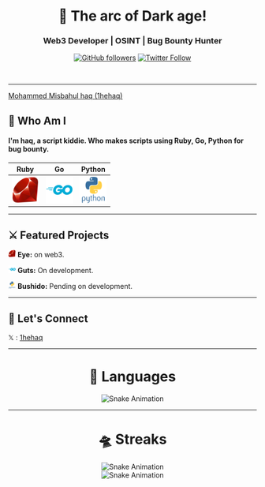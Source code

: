 <!-- Welcome Section -->
<div align="center">
  <h1> 🐺 The arc of Dark age! </h1>
  <h3>Web3 Developer | OSINT | Bug Bounty Hunter</h3>
  
  [![GitHub followers](https://img.shields.io/github/followers/yourusername?label=Follow&style=social)](https://github.com/1hehaq)
  [![Twitter Follow](https://img.shields.io/twitter/follow/yourtwitterusername?label=Follow&style=social)](https://twitter.com/1hehaq)
</div>
              

<div id="header" align="center">
  <img src="https://komarev.com/ghpvc/?username=sammorozov&style=for-the-badge&color=orange" alt=""/>
</div>

---

<script src="https://platform.linkedin.com/badges/js/profile.js" async defer type="text/javascript"></script>

<div class="badge-base LI-profile-badge" data-locale="en_US" data-size="medium" data-theme="dark" data-type="VERTICAL" data-vanity="1hehaq" data-version="v1"><a class="badge-base__link LI-simple-link" href="https://in.linkedin.com/in/1hehaq?trk=profile-badge">Mohammed Misbahul haq (1hehaq)</a></div>
              

<!-- Introduction Section -->
## 🥷 Who Am I


#### I'm haq, a script kiddie. Who makes scripts using Ruby, Go, Python for bug bounty.


| Ruby | Go | Python |
|----------|----------|----------|
|  <img src="https://github.com/devicons/devicon/blob/master/icons/ruby/ruby-original.svg" title="Ruby"  alt="Ruby" width="55" height="55"/>|  <img src="https://github.com/devicons/devicon/blob/master/icons/go/go-original-wordmark.svg" title="Go"  alt="Go" width="55" height="55"/>|  <img src="https://github.com/devicons/devicon/blob/master/icons/python/python-original-wordmark.svg" title="python" alt="python" width="55" height="55"/>|


---



## ⚔️ Featured Projects

<img src="https://github.com/devicons/devicon/blob/master/icons/ruby/ruby-original.svg" title="Ruby"  alt="Ruby" width="15" height="15"/> **Eye:** on web3.




<img src="https://github.com/devicons/devicon/blob/master/icons/go/go-original-wordmark.svg" title="Go"  alt="Go" width="15" height="15"/> **Guts:** On development.




<img src="https://github.com/devicons/devicon/blob/master/icons/python/python-original-wordmark.svg" title="python" alt="python" width="15" height="15"/> **Bushido:** Pending on development.





---



<h2>🔗 Let's Connect</h2>

𝕏 : [1hehaq](https://x.com/1hehaq)




---



<div align="center">
  <h1>
👾 Languages
  </h1>
</div>

<div align="center">
  <img src="https://camo.githubusercontent.com/2fedf1b9852a72d6ba156c53b14cfb41ea7f4d21f34e9a8f947386c5dda32035/68747470733a2f2f6769746875622d726561646d652d73746174732e76657263656c2e6170702f6170692f746f702d6c616e67732f3f757365726e616d653d73616d6d6f726f7a6f762673697a655f7765696768743d302e313526636f756e745f7765696768743d302e35266c61796f75743d636f6d70616374267468656d653d766973696f6e2d667269656e646c792d6461726b" alt="Snake Animation">
</div>




---




<div align="center">
  <h1>
  🛸 Streaks
  </h1>
</div>


<div align="center">
  <img src="https://camo.githubusercontent.com/3cf05209c211cd71526861c582c00b99c6fd3db6e94a5d639c8d69482e18f527/68747470733a2f2f73747265616b2d73746174732e64656d6f6c61622e636f6d3f757365723d73616d6d6f726f7a6f76267468656d653d68696768636f6e747261737426686964655f626f726465723d7472756526626f726465725f7261646975733d3526636172645f77696474683d383030" alt="Snake Animation">
</div>


<div align="center">
  <img src="https://github.com/sammorozov/sammorozov/blob/main/assets/github-snake.svg" alt="Snake Animation">
</div>

